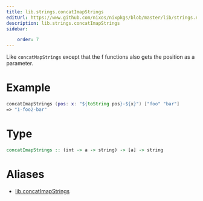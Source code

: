```yaml
---
title: lib.strings.concatImapStrings
editUrl: https://www.github.com/nixos/nixpkgs/blob/master/lib/strings.nix#L97C23
description: lib.strings.concatImapStrings
sidebar:

    order: 7
---
```


Like `concatMapStrings` except that the f functions also gets the
position as a parameter.

# Example

```nix
concatImapStrings (pos: x: "${toString pos}-${x}") ["foo" "bar"]
=> "1-foo2-bar"
```

# Type

```haskell
concatImapStrings :: (int -> a -> string) -> [a] -> string
```


# Aliases

- [lib.concatImapStrings](./reference/lib/lib-concatImapStrings)


